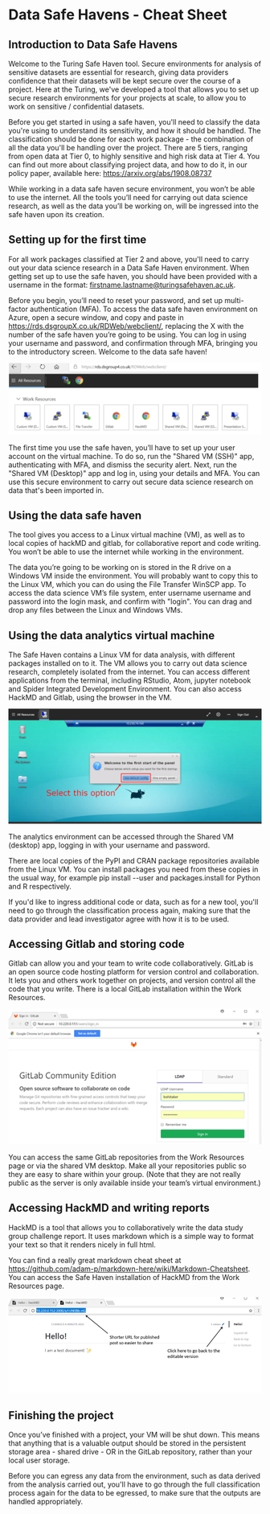 # Data Safe Havens - Cheat Sheet

## Introduction to Data Safe Havens
 
Welcome to the Turing Safe Haven tool. Secure environments for analysis of sensitive datasets are essential for research, giving data providers confidence that their datasets will be kept secure over the course of a project. Here at the Turing, we've developed a tool that allows you to set up secure research environments for your projects at scale, to allow you to work on sensitive / confidential datasets. 

Before you get started in using a safe haven, you'll need to classify the data you're using to understand its sensitivity, and how it should be handled. The classification should be done for each work package - the combination of all the data you'll be handling over the project. There are 5 tiers, ranging from open data at Tier 0, to highly sensitive and high risk data at Tier 4. You can find out more about classifying project data, and how to do it, in our policy paper, available here: https://arxiv.org/abs/1908.08737 

While working in a data safe haven secure environment, you won’t be able to use the internet. All the tools you’ll need for carrying out data science research, as well as the data you’ll be working on, will be ingressed into the safe haven upon its creation.


## Setting up for the first time

For all work packages classified at Tier 2 and above, you'll need to carry out your data science research in a Data Safe Haven environment. When getting set up to use the safe haven, you should have been provided with a username in the format: firstname.lastname@turingsafehaven.ac.uk.

Before you begin, you’ll need to reset your password, and set up multi-factor authentication (MFA). To access the data safe haven environment on Azure, open a secure window, and copy and paste in https://rds.dsgroupX.co.uk/RDWeb/webclient/, replacing the X with the number of the safe haven you’re going to be using. You can log in using your username and password, and confirmation through MFA, bringing you to the introductory screen. Welcome to the data safe haven!


![](images/cheat_sheet_DSH_intro_screen.png)


The first time you use the safe haven, you’ll have to set up your user account on the virtual machine. To do so, run the "Shared VM (SSH)" app, authenticating with MFA, and dismiss the security alert. Next, run the "Shared VM (Desktop)" app and log in, using your details and MFA. You can use this secure environment to carry out secure data science research on data that's been imported in.
 

## Using the data safe haven

The tool gives you access to a Linux virtual machine (VM), as well as to local copies of hackMD and gitlab, for collaborative report and code writing. You won’t be able to use the internet while working in the environment.

The data you’re going to be working on is stored in the R drive on a Windows VM inside the environment. You will probably want to copy this to the Linux VM, which you can do using the File Transfer WinSCP app. To access the data science VM’s file system, enter username username and password into the login mask, and confirm with "login". You can drag and drop any files between the Linux and Windows VMs.

 
## Using the data analytics virtual machine

The Safe Haven contains a Linux VM for data analysis, with different packages installed on to it. The VM allows you to carry out data science research, completely isolated from the internet. You can access different applications from the terminal, including RStudio, Atom, jupyter notebook and Spider Integrated Development Environment. You can also access HackMD and Gitlab, using the browser in the VM.
 

![](images/cheat_sheet_DSH_linux_vm.png)

 
The analytics environment can be accessed through the Shared VM (desktop) app, logging in with your username and password. 

There are local copies of the PyPI and CRAN package repositories available from the Linux VM. You can install packages you need from these copies in the usual way, for example pip install --user and packages.install for Python and R respectively.

If you'd like to ingress additional code or data, such as for a new tool, you'll need to go through the classification process again, making sure that the data provider and lead investigator agree with how it is to be used.


## Accessing Gitlab and storing code

Gitlab can allow you and your team to write code collaboratively. GitLab is an open source code hosting platform for version control and collaboration. It lets you and others work together on projects, and version control all the code that you write. There is a local GitLab installation within the Work Resources.


![](images/cheat_sheet_DSH_gitlab.png)

 
You can access the same GitLab repositories from the Work Resources page or via the shared VM desktop. Make all your repositories public so they are easy to share within your group. (Note that they are not really public as the server is only available inside your team’s virtual environment.)


## Accessing HackMD and writing reports

HackMD is a tool that allows you to collaboratively write the data study group challenge report. It uses markdown which is a simple way to format your text so that it renders nicely in full html.

You can find a really great markdown cheat sheet at https://github.com/adam-p/markdown-here/wiki/Markdown-Cheatsheet. You can access the Safe Haven installation of HackMD from the Work Resources page.
 

![](images/cheat_sheet_DSH_hackmd.png)


## Finishing the project

Once you’ve finished with a project, your VM will be shut down. This means that anything that is a valuable output should be stored in the persistent storage area - shared drive - OR in the GitLab repository, rather than your local user storage.

Before you can egress any data from the environment, such as data derived from the analysis carried out, you'll have to go through the full classification process again for the data to be egressed, to make sure that the outputs are handled appropriately.
